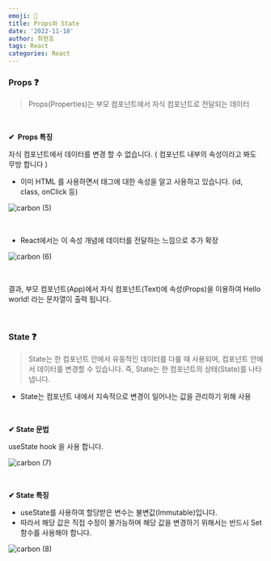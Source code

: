 ```yaml
---
emoji: 📖
title: Props와 State
date: '2022-11-18'
author: 최현호
tags: React
categories: React
---
```


### **Props ❓**

> Props(Properties)는 부모 컴포넌트에서 자식 컴포넌트로 전달되는 데이터

<br>

**✔  Props 특징**

자식 컴포넌트에서 데이터를 변경 할 수 없습니다. ( 컴포넌트 내부의 속성이라고 봐도 무방 합니다 )

- 이미 HTML 를 사용하면서 태그에 대한 속성을 알고 사용하고 있습니다. (id, class, onClick 등)

![carbon (5)](https://user-images.githubusercontent.com/87301268/223893697-6e400491-838e-4707-bb79-86ad72fbac4c.png)

<br>

- React에서는 이 속성 개념에 데이터를 전달하는 느낌으로 추가 확장

![carbon (6)](https://user-images.githubusercontent.com/87301268/223893913-25f2a348-a870-42eb-8e56-3542126fdf56.png)

<br>

결과, 부모 컴포넌트(App)에서 자식 컴포넌트(Text)에 속성(Props)을 이용하여 Hello world! 라는 문자열이 출력 됩니다.

<br>

### **State ❓**

> State는 한 컴포넌트 안에서 유동적인 데이터를 다룰 때 사용되며, 컴포넌트 안에서 데이터를 변경할 수 있습니다. 즉, State는 한 컴포넌트의 상태(State)를 나타냅니다.

- State는 컴포넌트 내에서 지속적으로 변경이 일어나는 값을 관리하기 위해 사용

<br>

**✔ State 문법**

useState hook 을 사용 합니다.

![carbon (7)](https://user-images.githubusercontent.com/87301268/223894051-4c875586-038e-4d92-b8ff-a57f82ff4f9a.png)

<br>

**✔ State 특징**

- useState를 사용하여 할당받은 변수는 불변값(Immutable)입니다.
- 따라서 해당 값은 직접 수정이 불가능하며 해당 값을 변경하기 위해서는 반드시 Set 함수를 사용해야 합니다.

![carbon (8)](https://user-images.githubusercontent.com/87301268/223894123-ea1ef90a-affb-4fd4-bdfc-f73724a7b95d.png)

```toc

```
